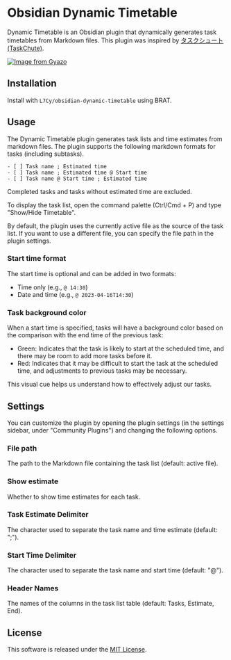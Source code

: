 # Obsidian Dynamic Timetable

Dynamic Timetable is an Obsidian plugin that dynamically generates task timetables from Markdown files. This plugin was inspired by [タスクシュート(TaskChute)](https://cyblog.biz/pro/taskchute2/index2.php).

[![Image from Gyazo](https://i.gyazo.com/5e55167e5a828722a521d9ee55b12c73.gif)](https://gyazo.com/5e55167e5a828722a521d9ee55b12c73)

## Installation
Install with `L7Cy/obsidian-dynamic-timetable` using BRAT.

## Usage
The Dynamic Timetable plugin generates task lists and time estimates from markdown files. The plugin supports the following markdown formats for tasks (including subtasks).

```
- [ ] Task name ; Estimated time
- [ ] Task name ; Estimated time @ Start time
- [ ] Task name @ Start time ; Estimated time
```
Completed tasks and tasks without estimated time are excluded.

To display the task list, open the command palette (Ctrl/Cmd + P) and type "Show/Hide Timetable".

By default, the plugin uses the currently active file as the source of the task list. If you want to use a different file, you can specify the file path in the plugin settings.

### Start time format
The start time is optional and can be added in two formats:

- Time only (e.g., `@ 14:30`)
- Date and time (e.g., `@ 2023-04-16T14:30`)

### Task background color
When a start time is specified, tasks will have a background color based on the comparison with the end time of the previous task:

- Green: Indicates that the task is likely to start at the scheduled time, and there may be room to add more tasks before it.
- Red: Indicates that it may be difficult to start the task at the scheduled time, and adjustments to previous tasks may be necessary.

This visual cue helps us understand how to effectively adjust our tasks.

## Settings
You can customize the plugin by opening the plugin settings (in the settings sidebar, under "Community Plugins") and changing the following options.

### File path
The path to the Markdown file containing the task list (default: active file).
### Show estimate
Whether to show time estimates for each task.
### Task Estimate Delimiter
The character used to separate the task name and time estimate (default: ";").
### Start Time Delimiter
The character used to separate the task name and start time (default: "@").
### Header Names
The names of the columns in the task list table (default: Tasks, Estimate, End).

## License
This software is released under the [MIT License](https://opensource.org/license/mit/).
